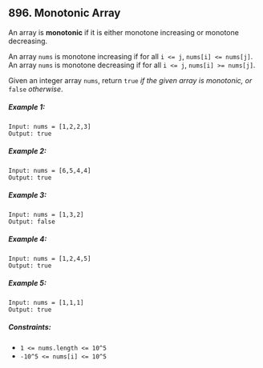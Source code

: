 ## 896. Monotonic Array

An array is **monotonic** if it is either monotone increasing or monotone decreasing.

An array ```nums``` is monotone increasing if for all ```i <= j```, ```nums[i] <= nums[j]```. An array ```nums``` is monotone decreasing if for all ```i <= j```, ```nums[i] >= nums[j]```.

Given an integer array ```nums```, return ```true``` *if the given array is monotonic, or* ```false``` *otherwise*.

##### Example 1:
```
Input: nums = [1,2,2,3]
Output: true
```
##### Example 2:
```
Input: nums = [6,5,4,4]
Output: true
```
##### Example 3:
```
Input: nums = [1,3,2]
Output: false
```
##### Example 4:
```
Input: nums = [1,2,4,5]
Output: true
```
##### Example 5:
```
Input: nums = [1,1,1]
Output: true
```

##### Constraints:

* ```1 <= nums.length <= 10^5```
* ```-10^5 <= nums[i] <= 10^5```